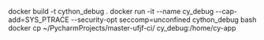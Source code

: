 docker build -t cython_debug .
docker run -it --name cy_debug --cap-add=SYS_PTRACE --security-opt seccomp=unconfined cython_debug bash
docker cp ~/PycharmProjects/master-ufjf-ci/ cy_debug:/home/cy-app
